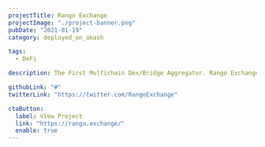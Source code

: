 ```yaml
---
projectTitle: Rango Exchange
projectImage: "./project-banner.png"
pubDate: "2021-01-19"
category: deployed_on_akash

tags:
  - DeFi

description: The First Multichain Dex/Bridge Aggregator. Rango Exchange hosts its homepage on Akash and commits to moving its entire infrastructure as Akash matures, according to this tweet from their official account.

githubLink: "#"
twitterLink: "https://twitter.com/RangoExchange"

ctaButton:
  label: View Project
  link: "https://rango.exchange/"
  enable: true
---
```

